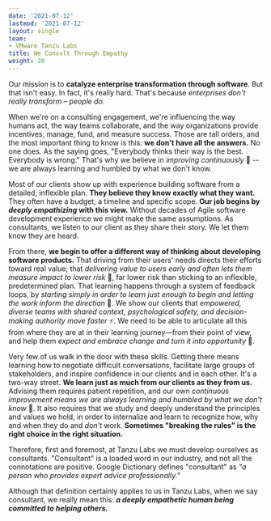 ```yaml
---
date: '2021-07-12'
lastmod: '2021-07-12'
layout: single
team:
- VMware Tanzu Labs
title: We Consult Through Empathy
weight: 20
---
```


Our mission is to **catalyze enterprise transformation through software**. But that isn't easy. In fact, it's really hard. That's because _enterprises don't really transform – people do._ 

When we're on a consulting engagement, we're influencing the way humans act, the way teams collaborate, and the way organizations provide incentives, manage, fund, and measure success. Those are tall orders, and the most important thing to know is this: **we don't have all the answers.** No one does. As the saying goes, "Everybody thinks their way is the best. Everybody is wrong." That's why we believe in _improving continuously_ 🔬 -- we are always learning and humbled by what we don't know. 

Most of our clients show up with experience building software from a detailed, inflexible plan. **They believe they know exactly what they want.** They often have a budget, a timeline and specific scope. **Our job begins by _deeply empathizing_ with this view.** Without decades of Agile software development experience we might make the same assumptions. As consultants, we listen to our client as they share their story. We let them know they are heard.

From there, **we begin to offer a different way of thinking about developing software products.** That driving from their users' needs directs their efforts toward real value; that _delivering value to users early and often lets them measure impact to lower risk_ 🚀, far lower risk than sticking to an inflexible, predetermined plan. That learning happens through a system of feedback loops, by _starting simply in order to learn just enough to begin and letting the work inform the direction_ 🌱. We show our clients that _empowered, diverse teams with shared context, psychological safety, and decision-making authority move faster_ ⚡️. We need to be able to articulate all this from where they are at in their learning journey—from their point of view, and help them _expect and embrace change and turn it into opportunity_ 🦋.

Very few of us walk in the door with these skills. Getting there means learning how to negotiate difficult conversations, facilitate large groups of stakeholders, and inspire confidence in our clients and in each other. It's a two-way street. **We learn just as much from our clients as they from us.** Advising them requires patient repetition, and our own _continuous improvement means we are always learning and humbled by what we don't know_ 🔬. It also requires that we study and deeply understand the principles and values we hold, in order to internalize and learn to recognize how, why and when they do and _don't_ work. **Sometimes "breaking the rules" is the right choice in the right situation.**

Therefore, first and foremost, at Tanzu Labs we must develop ourselves as consultants. "Consultant" is a loaded word in our industry, and not all the connotations are positive. Google Dictionary defines "consultant" as _"a person who provides expert advice professionally."_ 

Although that definition certainly applies to us in Tanzu Labs, when we say consultant, we really mean this: ***a deeply empathetic human being committed to helping others.***